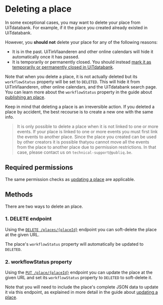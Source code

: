 # Deleting a place

In some exceptional cases, you may want to delete your place from UiTdatabank. For example, if it the place you created already existed in UiTdatabank.

However, you **should not** delete your place for any of the following reasons:

* It is in the past. UiTinVlaanderen and other online calendars will hide it automatically once it has passed.
* It is temporarily or permanently closed. You should instead [mark it as temporarily or permanently closed in UiTdatabank](./status.md).

Note that when you delete a place, it is not actually deleted but its `workflowStatus` property will be set to `DELETED`. This will hide it from UiTinVlaanderen, other online calendars, and the UiTdatabank search page. You can learn more about the `workflowStatus` property in the guide about [publishing an place](./publish.md).

Keep in mind that deleting a place is an irreversible action. If you deleted a place by accident, the best recourse is to create a new one with the same info.

<!-- theme: warning -->
> It is only possible to delete a place when it is not linked to one or more events. If your place is linked to one or more events you must first link the events to another place. Since the place you created can be used by other creators it is possible thatyou cannot move all the events from the place to another place due to permission restrictions. In that case, please contact us on `technical-support@publiq.be`.

## Required permissions

The same permission checks as [updating a place](./update.md) are applicable.

## Methods

There are two ways to delete an place.

### 1. DELETE endpoint

Using the [`DELETE /places/{placeId}`](/reference/entry.json/paths/~places~1{placeId}/delete) endpoint you can soft-delete the place at the given URL. 

The place's `workflowStatus` property will automatically be updated to `DELETED`.

### 2. workflowStatus property

Using the [`PUT /place/{placeId}`](/reference/entry.json/paths/~places~1{placeId}/put) endpoint you can update the place at the given URL and set its `workflowStatus` property to `DELETED` to soft-delete it.

Note that you will need to include the place's complete JSON data to update it via this endpoint, as explained in more detail in the guide about [updating a place](./update.md).
